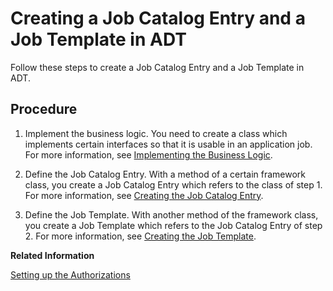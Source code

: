 <!-- loio949ba003345b476e99e46b920f41632d -->

# Creating a Job Catalog Entry and a Job Template in ADT

Follow these steps to create a Job Catalog Entry and a Job Template in ADT.



## Procedure

1.  Implement the business logic. You need to create a class which implements certain interfaces so that it is usable in an application job. For more information, see [Implementing the Business Logic](implementing-the-business-logic-99dcde1.md).

2.  Define the Job Catalog Entry. With a method of a certain framework class, you create a Job Catalog Entry which refers to the class of step 1. For more information, see [Creating the Job Catalog Entry](creating-the-job-catalog-entry-1cff59e.md).

3.  Define the Job Template. With another method of the framework class, you create a Job Template which refers to the Job Catalog Entry of step 2. For more information, see [Creating the Job Template](creating-the-job-template-1f04ad2.md).


**Related Information**  




[Setting up the Authorizations](setting-up-the-authorizations-bb559a5.md "Some further activities in ADT and in the administrator’s launchpad are necessary to be able to schedule the job template in the Fiori app Application Jobs.")


